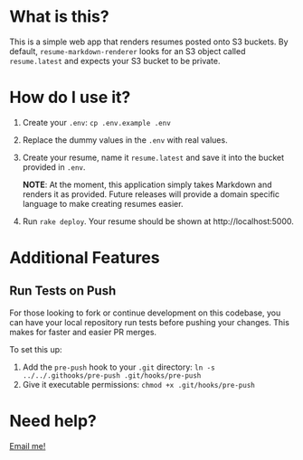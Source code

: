 What is this?
=============

This is a simple web app that renders resumes posted onto S3 buckets.
By default, `resume-markdown-renderer` looks for an S3 object called
`resume.latest` and expects your S3 bucket to be private.

How do I use it?
===============

1. Create your `.env`: `cp .env.example .env`
2. Replace the dummy values in the `.env` with real values.
3. Create your resume, name it `resume.latest` and save it into the bucket provided in `.env`.

   **NOTE**: At the moment, this application simply takes Markdown and renders it as provided.
   Future releases will provide a domain specific language to make creating resumes easier.

4. Run `rake deploy`. Your resume should be shown at http://localhost:5000.

Additional Features
===================

Run Tests on Push
------------------

For those looking to fork or continue development on this codebase, you can have your local repository
run tests before pushing your changes. This makes for faster and easier PR merges.

To set this up:

1. Add the `pre-push` hook to your `.git` directory: `ln -s ../../.githooks/pre-push .git/hooks/pre-push`
2. Give it executable permissions: `chmod +x .git/hooks/pre-push`

Need help?
==========

[Email me!](mailto:dev@carlosnunez.me)
